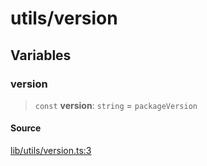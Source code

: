 # utils/version

## Variables

### version

> `const` **version**: `string` = `packageVersion`

#### Source

[lib/utils/version.ts:3](https://github.com/PufferFinance/puffer-sdk/blob/526a848f8f4c5a140a45f3a87760a66af8698ce7/lib/utils/version.ts#L3)
